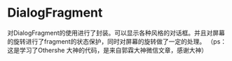 # DialogFragment

对DialogFragment的使用进行了封装。可以显示各种风格的对话框。并且对屏幕的旋转进行了fragment的状态保护，同时对屏幕的旋转做了一定的处理。
（ps：这是学习了Othershe 大神的代码，是来自郭霖大神微信文章，感谢大神）
